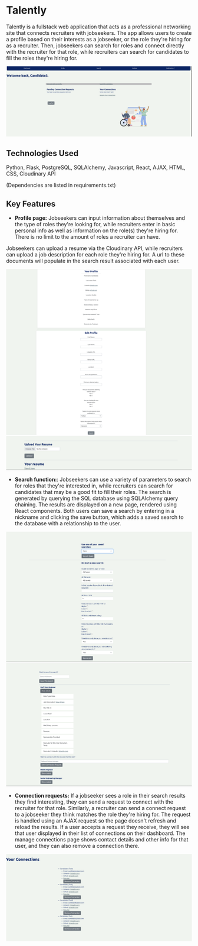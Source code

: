 # Talently

Talently is a fullstack web application that acts as a professional networking site that connects recruiters with jobseekers. The app allows users to create a profile based on their interests as a jobseeker, or the role they're hiring for as a recruiter. Then, jobseekers can search for roles and connect directly with the recruiter for that role, while recruiters can search for candidates to fill the roles they're hiring for.

![dashboard screenshot][dashboard]

[dashboard]: /static/images/dashboard_screenshot.png

## Technologies Used
Python, Flask, PostgreSQL, SQLAlchemy, Javascript, React, AJAX, HTML, CSS, Cloudinary API

(Dependencies are listed in requirements.txt)

## Key Features

- **Profile page:** Jobseekers can input information about themselves and the type of roles they're looking for, while recruiters enter in basic personal info as well as information on the role(s) they're hiring for. There is no limit to the amount of roles a recruiter can have. 

Jobseekers can upload a resume via the Cloudinary API, while recruiters can upload a job description for each role they're hiring for. A url to these documents will populate in the search result associated with each user. 

![profile page](/static/images/js_profile_screenshot.png)
![resume upload](/static/images/js_upload_screenshot.png)

- **Search function:**: Jobseekers can use a variety of parameters to search for roles that they're interested in, while recruiters can search for candidates that may be a good fit to fill their roles. The search is generated by querying the SQL database using SQLAlchemy query chaining. The results are displayed on a new page, rendered using React components. Both users can save a search by entering in a nickname and clicking the save button, which adds a saved search to the database with a relationship to the user.

![search page](/static/images/js_search_screenshot.png)
![results page](/static/images/js_results_screenshot.png)

- **Connection requests:** If a jobseeker sees a role in their search results they find interesting, they can send a request to connect with the recruiter for that role. Similarly, a recruiter can send a connect request to a jobseeker they think matches the role they're hiring for. The request is handled using an AJAX request so the page doesn't refresh and reload the results. If a user accepts a request they receive, they will see that user displayed in their list of connections on their dashboard. The manage connections page shows contact details and other info for that user, and they can also remove a connection there.

![connections screenshot][connect]

[connect]: /static/images/manage_connect_screenshot.png


